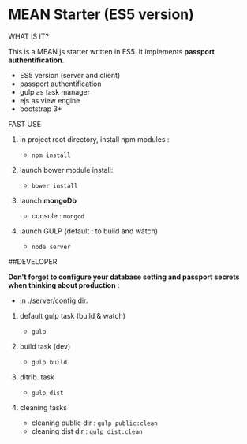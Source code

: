 MEAN Starter (ES5 version)
====================
WHAT IS IT?

This is a MEAN js starter written in ES5.
It implements **passport authentification**.


- ES5 version (server and client)
- passport authentification
- gulp as task manager
- ejs as view engine
- bootstrap 3+


FAST USE

1. in project root directory, install npm modules :
   - `npm install`
   
2. launch bower module install:
   - `bower install` 
   
3. launch **mongoDb**
   - console : `mongod`   

4. launch GULP (default : to build and watch)
   - `node server`

##DEVELOPER

**Don't forget to configure your database setting and passport secrets when thinking about production :**
- in ./server/config dir.



1. default gulp task (build & watch)
   - `gulp`
   
2. build task (dev)
   - `gulp build` 
   
3. ditrib. task
   - `gulp dist`   

4. cleaning tasks
   - cleaning public dir : `gulp public:clean`
   - cleaning dist dir : `gulp dist:clean`
